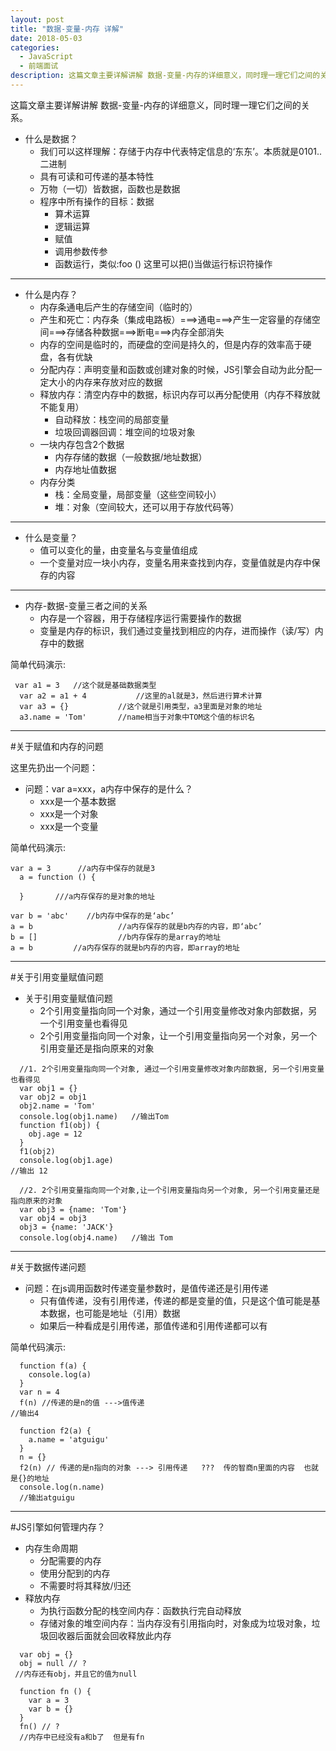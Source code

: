 ```yaml
---
layout: post
title: "数据-变量-内存 详解"
date: 2018-05-03
categories:
  - JavaScript
  - 前端面试
description: 这篇文章主要详解讲解 数据-变量-内存的详细意义，同时理一理它们之间的关系。
---
```


这篇文章主要详解讲解 数据-变量-内存的详细意义，同时理一理它们之间的关系。

- 什么是数据？
  *  我们可以这样理解：存储于内存中代表特定信息的‘东东’。本质就是0101..二进制
  * 具有可读和可传递的基本特性
  * 万物（一切）皆数据，函数也是数据
  * 程序中所有操作的目标：数据
      * 算术运算
      * 逻辑运算
      *  赋值
      * 调用参数传参
      *  函数运行，类似:foo ()  这里可以把()当做运行标识符操作

--------
- 什么是内存？
  * 内存条通电后产生的存储空间（临时的）
  * 产生和死亡：内存条（集成电路板）===>通电===>产生一定容量的存储空间===>存储各种数据===>断电===>内存全部消失
  * 内存的空间是临时的，而硬盘的空间是持久的，但是内存的效率高于硬盘，各有优缺
  * 分配内存：声明变量和函数或创建对象的时候，JS引擎会自动为此分配一定大小的内存来存放对应的数据
  * 释放内存：清空内存中的数据，标识内存可以再分配使用（内存不释放就不能复用）
    * 自动释放：栈空间的局部变量
    * 垃圾回调器回调：堆空间的垃圾对象
  * 一块内存包含2个数据
     * 内存存储的数据（一般数据/地址数据）
     * 内存地址值数据
  * 内存分类
    * 栈：全局变量，局部变量（这些空间较小）
    * 堆：对象（空间较大，还可以用于存放代码等）
-------
- 什么是变量？
  * 值可以变化的量，由变量名与变量值组成
  * 一个变量对应一块小内存，变量名用来查找到内存，变量值就是内存中保存的内容
--------
- 内存-数据-变量三者之间的关系
  * 内存是一个容器，用于存储程序运行需要操作的数据
  * 变量是内存的标识，我们通过变量找到相应的内存，进而操作（读/写）内存中的数据

简单代码演示:
```
 var a1 = 3   //这个就是基础数据类型
  var a2 = a1 + 4			//这里的al就是3，然后进行算术计算
  var a3 = {}			//这个就是引用类型，a3里面是对象的地址
  a3.name = 'Tom'		//name相当于对象中TOM这个值的标识名
 ```
---------
#关于赋值和内存的问题

这里先扔出一个问题：

- 问题：var a=xxx，a内存中保存的是什么？
  * xxx是一个基本数据
  * xxx是一个对象
  * xxx是一个变量

简单代码演示:
```
var a = 3      //a内存中保存的就是3
  a = function () {

  }       ///a内存保存的是对象的地址

var b = 'abc'    //b内存中保存的是‘abc’
a = b					//a内存保存的就是b内存的内容，即‘abc’
b = []					//b内存保存的是array的地址
a = b         //a内存保存的就是b内存的内容，即array的地址
```

--------
#关于引用变量赋值问题

- 关于引用变量赋值问题
  * 2个引用变量指向同一个对象，通过一个引用变量修改对象内部数据，另一个引用变量也看得见
  * 2个引用变量指向同一个对象，让一个引用变量指向另一个对象，另一个引用变量还是指向原来的对象

```
  //1. 2个引用变量指向同一个对象, 通过一个引用变量修改对象内部数据, 另一个引用变量也看得见
  var obj1 = {}
  var obj2 = obj1
  obj2.name = 'Tom'
  console.log(obj1.name)   //输出Tom
  function f1(obj) {
    obj.age = 12
  }
  f1(obj2)
  console.log(obj1.age)
//输出 12

  //2. 2个引用变量指向同一个对象,让一个引用变量指向另一个对象, 另一个引用变量还是指向原来的对象
  var obj3 = {name: 'Tom'}
  var obj4 = obj3
  obj3 = {name: 'JACK'}
  console.log(obj4.name)   //输出 Tom
```

----------

#关于数据传递问题

- 问题：在js调用函数时传递变量参数时，是值传递还是引用传递
  * 只有值传递，没有引用传递，传递的都是变量的值，只是这个值可能是基本数据，也可能是地址（引用）数据
  * 如果后一种看成是引用传递，那值传递和引用传递都可以有

简单代码演示:
```
  function f(a) {
    console.log(a)
  }
  var n = 4
  f(n) //传递的是n的值 --->值传递
//输出4

  function f2(a) {
    a.name = 'atguigu'
  }
  n = {}
  f2(n) // 传递的是n指向的对象 ---> 引用传递   ???  传的智商n里面的内容  也就是{}的地址
  console.log(n.name)
  //输出atguigu
```
-----------
#JS引擎如何管理内存？

- 内存生命周期
  * 分配需要的内存
  * 使用分配到的内存
  * 不需要时将其释放/归还
- 释放内存
  * 为执行函数分配的栈空间内存：函数执行完自动释放
  * 存储对象的堆空间内存：当内存没有引用指向时，对象成为垃圾对象，垃圾回收器后面就会回收释放此内存

```
  var obj = {}
  obj = null // ?
 //内存还有obj，并且它的值为null

  function fn () {
    var a = 3
    var b = {}
  }
  fn() // ?
  //内存中已经没有a和b了  但是有fn
```
